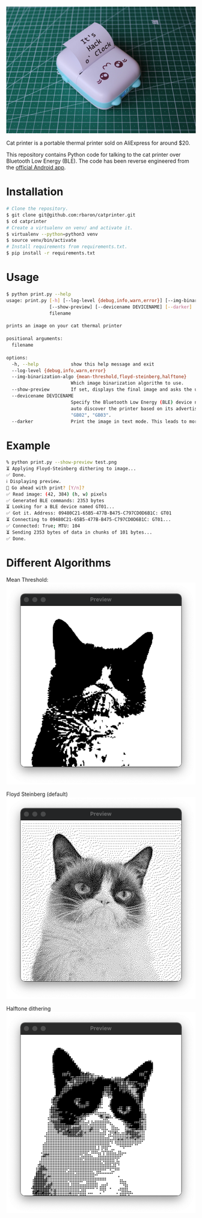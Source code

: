 ![Cat Printer](./media/hackoclock.jpg)

Cat printer is a portable thermal printer sold on AliExpress for around $20.

This repository contains Python code for talking to the cat printer over Bluetooth Low Energy (BLE). The code has been reverse engineered from the [official Android app](https://play.google.com/store/apps/details?id=com.frogtosea.iprint&hl=en_US&gl=US).

# Installation
```bash
# Clone the repository.
$ git clone git@github.com:rbaron/catprinter.git
$ cd catprinter
# Create a virtualenv on venv/ and activate it.
$ virtualenv --python=python3 venv
$ source venv/bin/activate
# Install requirements from requirements.txt.
$ pip install -r requirements.txt
```

# Usage
```bash
$ python print.py --help
usage: print.py [-h] [--log-level {debug,info,warn,error}] [--img-binarization-algo {mean-threshold,floyd-steinberg,halftone}]
                [--show-preview] [--devicename DEVICENAME] [--darker]
                filename

prints an image on your cat thermal printer

positional arguments:
  filename

options:
  -h, --help            show this help message and exit
  --log-level {debug,info,warn,error}
  --img-binarization-algo {mean-threshold,floyd-steinberg,halftone}
                        Which image binarization algorithm to use.
  --show-preview        If set, displays the final image and asks the user for confirmation before printing.
  --devicename DEVICENAME
                        Specify the Bluetooth Low Energy (BLE) device name to search for. If not specified, the script will try to
                        auto discover the printer based on its advertised BLE service UUIDs. Common names are similar to "GT01",
                        "GB02", "GB03".
  --darker              Print the image in text mode. This leads to more contrast, but slower speed.
```

# Example
```bash
% python print.py --show-preview test.png
⏳ Applying Floyd-Steinberg dithering to image...
✅ Done.
ℹ️ Displaying preview.
🤔 Go ahead with print? [Y/n]?
✅ Read image: (42, 384) (h, w) pixels
✅ Generated BLE commands: 2353 bytes
⏳ Looking for a BLE device named GT01...
✅ Got it. Address: 09480C21-65B5-477B-B475-C797CD0D6B1C: GT01
⏳ Connecting to 09480C21-65B5-477B-B475-C797CD0D6B1C: GT01...
✅ Connected: True; MTU: 104
⏳ Sending 2353 bytes of data in chunks of 101 bytes...
✅ Done.
```


# Different Algorithms

Mean Threshold:
![Mean threshold](./media/grumpy_mean_threshold.png)

Floyd Steinberg (default)
![Floyd Steinberg](./media/grumpy_floydsteinberg.png)

Halftone dithering
![Halftone](./media/grumpy_halftone.png)